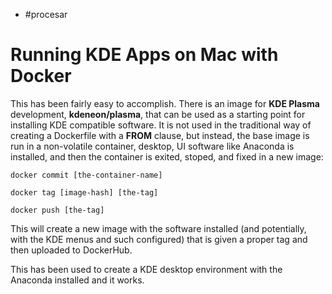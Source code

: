 - #procesar

# Running KDE Apps on Mac with Docker

This has been fairly easy to accomplish. There is an image for **KDE
Plasma** development, **kdeneon/plasma**, that can be used as a starting
point for installing KDE compatible software. It is not used in the
traditional way of creating a Dockerfile with a **FROM** clause, but
instead, the base image is run in a non-volatile container, desktop, UI
software like Anaconda is installed, and then the container is exited,
stoped, and fixed in a new image:

```shell
docker commit [the-container-name]

docker tag [image-hash] [the-tag]

docker push [the-tag]
```

This will create a new image with the software installed (and
potentially, with the KDE menus and such configured) that is given a
proper tag and then uploaded to DockerHub.

This has been used to create a KDE desktop environment with the Anaconda
installed and it works.
